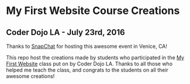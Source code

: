 # My First Website Course Creations
## Coder Dojo LA - July 23rd, 2016

Thanks to [SnapChat](https://www.snapchat.com/) for hosting this awesome event in Venice, CA!

This repo host the creations made by students who participated in the [My First Website](http://kata.coderdojo.com/wiki/My_First_Website) class put on by Coder Dojo LA. Thanks to all those who helped me teach the class, and congrats to the students on all their awesome creations!
